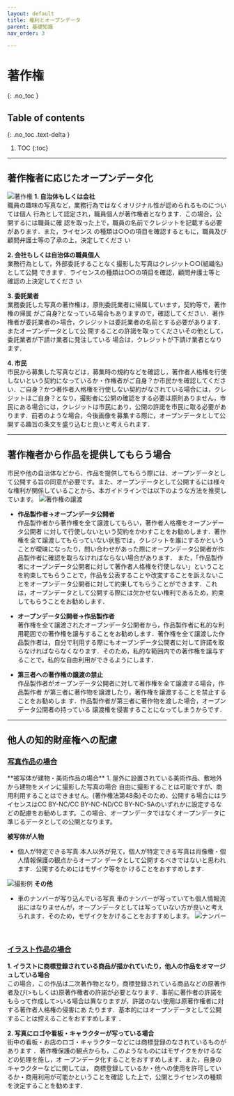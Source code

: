 ```yaml
---
layout: default
title: 権利とオープンデータ
parent: 基礎知識
nav_order: 3

---
```

# 著作権
{: .no_toc }

## Table of contents
{: .no_toc .text-delta }

1. TOC
{:toc}
---
## 著作権者に応じたオープンデータ化

![著作権]({{site.baseurl}}/picture/license2.png)
**1. 自治体もしくは会社**  
職員の趣味の写真など，業務行為ではなくオリジナル性が認められるものについては個人
行為として認定され，職員個人が著作権者となります．この場合，公開するには職員に確
認を取った上で，職員の名前でクレジットを記載する必要があります．また，ライセンス
の種類は○○の項目を確認するともに，職員及び顧問弁護士等の了承の上，決定してくださ
い

**2. 会社もしくは自治体の職員個人**  
業務行為として，外部委託することなく撮影した写真はクレジット○○(組織名)として公開
できます．ライセンスの種類は○○の項目を確認，顧問弁護士等と確認の上決定してくださ
い

**3. 委託業者**   
業務委託した写真の著作権は，原則委託業者に帰属しています，契約等で，著作権の帰属
がご自身?となっている場合もありますので，確認してください．著作権者が委託業者の>場合，クレジットは委託業者の名前とする必要があります．またオープンデータとして公
開することの許諾を取ってくださいその他として，委託業者が下請け業者に発注している
場合は，クレジットが下請け業者となります．

**4. 市民**  
市民から募集した写真などは，募集時の規約などを確認し，著作者人格権を行使しないという契約になっているか・作権者がご自身？か市民かを確認してください．ご自身？かつ著作者人格権を行使しない契約がなされている場合には，クレジットはご自身？となり，撮影者に公開の確認をする必要は原則ありません，市民にある場合には，クレジットは市民にあり，公開の許諾を市民に取る必要があります．前者のような場合，今後画像を募集する際に，オープンデータとして公開する趣旨の条文を盛り込むと良いと考えられます．

---

## 著作権者から作品を提供してもらう場合   
市民や他の自治体などから、作品を提供してもらう際には、オープンデータとして公開する旨の同意が必要です。また、オープンデータとして公開するには様々な権利が関係していることから、本ガイドラインでは以下のような方法を推奨しています。
![著作権の譲渡]({{site.baseurl}}/picture/new.png)

- **作品製作者→オープンデータ公開者**  
 作品製作者から著作権を全て譲渡してもらい，著作者人格権をオープンデータ公開者
    に対して行使しないという契約をかわすことをお勧めします．著作権を全て譲渡してもらっていない状態では，クレジットを誰にするかということが曖昧になったり，問い合わせがあった際にオープンデータ公開者が作品製作者に確認を取らなければならない場合があります．
 また，「作品製作者にオープンデータ公開者に対して著作者人格権を行使しない」ということを約束してもらうことで，作品を公表することや改変することを訴えないことをオープンデータ公開者に対して約束してもらうことができます．これは，オープンデータとして公開する際には欠かせない権利であるため，約束してもらうことをお勧めします．

 - **オープンデータ公開者→作品製作者**  
 著作権を全て譲渡されたオープンデータ公開者から，作品製作者に私的な利用範囲での著作権を譲与することをお勧めします．著作権を全て譲渡した作品製作者は，自分で利用する際にもオープンデータ公開者に対して許諾を取らなければならなくなります．そのため，私的な範囲内での著作権を譲与することで，私的な自由利用ができるようにします．

 - **第三者への著作権の譲渡の禁止**  
作品製作者がオープンデータ公開者に対して著作権を全て譲渡する場合，作品製作者
が第三者に著作物を譲渡したり，著作権を譲渡することを禁止することをお勧めしま
す．作品製作者が第三者に著作物を渡した場合，オープンデータ公開者の持っている
譲渡権を侵害することになってしまうからです．

---

## 他人の知的財産権への配慮

<h3><u>写真作品の場合</u></h3>
**被写体が建物・美術作品の場合**
1. 屋外に設置されている美術作品、敷地外から建物をメインに撮影した写真の場合  
自由に撮影することは可能ですが、商用利用することはできません。(著作権法第48条)そのため、公開する場合にはライセンスはCC BY-NC/CC BY-NC-ND/CC BY-NC-SAのいずれかに設定するなどの配慮をお勧めします。この場合、オープンデータではなくオープンデータに準じるデータとしての公開となります。

**被写体が人物**

-  個人が特定できる写真
  本人以外が見て，個人が特定できる写真は肖像権・個人情報保護の観点からオープン
データとして公開するべきではないと思われます．公開するためにはモザイク等をか
けることをおすすめします．
  
 ![撮影例]({{site.baseurl}}/picture/trademark.jpg)
 **その他**
 - 車のナンバーが写り込んでいる写真
 車のナンバーが写っていても個人情報流出にはなりませんが，オープンデータとしては写っていない方が良いと考えられます．そのため，モザイクをかけることをおすすめします。
 ![ナンバー]({{site.baseurl}}/picture/car.jpg)
 
  
  <br>
  
  <h3><u>イラスト作品の場合</u></h3>

**1. イラストに商標登録されている商品が描かれていたり，他人の作品をオマージュしている場合**  
この場合，この作品は二次著作物となり，商標登録されている商品などの原著作者及び(>もしくは)原著作権者の許諾が必要となります．事前に著作者の許諾をもらって作成して>いる場合は異なりますが，許諾のない使用は原著作権者に対する著作者人格権の侵害にあ
たります．基本的にはオープンデータとして公開することは控えることをおすすめします
．

**2. 写真にロゴや看板・キャラクターが写っている場合**  
街中の看板・お店のロゴ・キャラクターなどには商標登録のなされているものがあります
．著作権保護の観点からも，このようなものにはモザイクをかけるなどの処理を施し，オ
ープンデータ化することをおすすめします．また，自身のキャラクターなどに関しては，
商標登録しているか・他への使用を許可しているか・商用利用が可能かということを確認
した上で，公開とライセンスの種類を決定することを勧めます．
